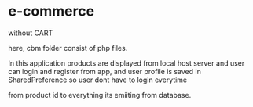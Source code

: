 # e-commerce

without CART

here, cbm folder consist of php files.

In this application products are displayed from local host server and user can login and register from app, and user profile 
is saved in SharedPreference so user dont have to login everytime

from product id to everything its emiiting from database.
